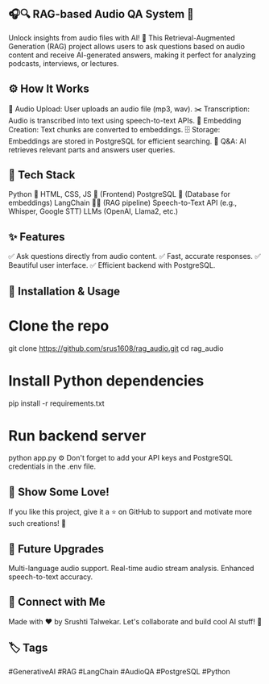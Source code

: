 ## 🎧🔍 RAG-based Audio QA System 🤖
Unlock insights from audio files with AI! 🚀 This Retrieval-Augmented Generation (RAG) project allows users to ask questions based on audio content and receive AI-generated answers, making it perfect for analyzing podcasts, interviews, or lectures.

## ⚙️ How It Works
🎵 Audio Upload: User uploads an audio file (mp3, wav).
✂️ Transcription: Audio is transcribed into text using speech-to-text APIs.
🧠 Embedding Creation: Text chunks are converted to embeddings.
🗄️ Storage: Embeddings are stored in PostgreSQL for efficient searching.
💬 Q&A: AI retrieves relevant parts and answers user queries.

## 🚀 Tech Stack
Python 🐍
HTML, CSS, JS 🎨 (Frontend)
PostgreSQL 🐘 (Database for embeddings)
LangChain 🦜🔗 (RAG pipeline)
Speech-to-Text API (e.g., Whisper, Google STT)
LLMs (OpenAI, Llama2, etc.)

## ✨ Features
✅ Ask questions directly from audio content.
✅ Fast, accurate responses.
✅ Beautiful user interface.
✅ Efficient backend with PostgreSQL.

## 📂 Installation & Usage

# Clone the repo
git clone https://github.com/srus1608/rag_audio.git
cd rag_audio

# Install Python dependencies
pip install -r requirements.txt

# Run backend server
python app.py
⚙️ Don't forget to add your API keys and PostgreSQL credentials in the .env file.

## 🌟 Show Some Love!
If you like this project, give it a ⭐️ on GitHub to support and motivate more such creations! 🙌

## 🚀 Future Upgrades
 Multi-language audio support.
 Real-time audio stream analysis.
 Enhanced speech-to-text accuracy.

## 🤝 Connect with Me
Made with ❤️ by Srushti Talwekar. Let's collaborate and build cool AI stuff! 🚀

## 🏷️ Tags
#GenerativeAI #RAG #LangChain #AudioQA #PostgreSQL #Python

